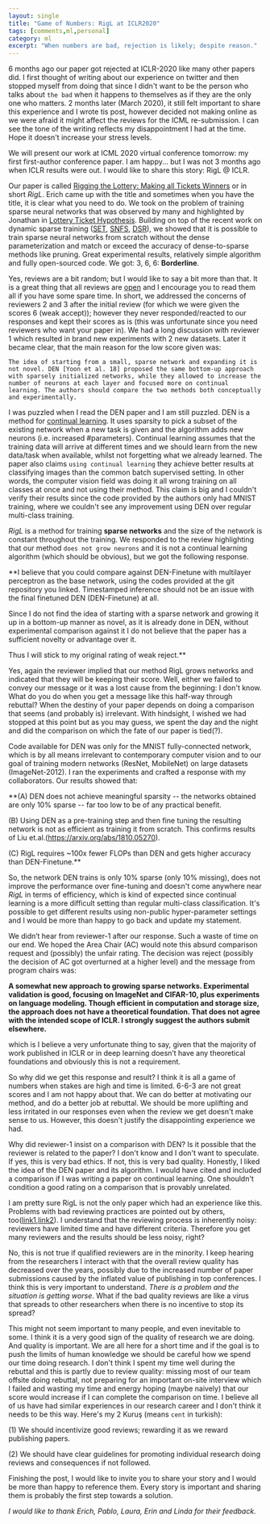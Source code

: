 ```yaml
---
layout: single
title: "Game of Numbers: RigL at ICLR2020"
tags: [comments,ml,personal]
category: ml
excerpt: "When numbers are bad, rejection is likely; despite reason."
---
```

6 months ago our paper got rejected at ICLR-2020 like many other papers did. I first thought of writing about our experience on twitter and then stopped myself from doing that since I didn't want to be the person who talks about `the bad` when it happens to themselves as if they are the only one who matters. 2 months later (March 2020), it still felt important to share this experience and I wrote tis post, however decided not making online as we were afraid it might affect the reviews for the ICML re-submission. I can see the tone of the writing
reflects my disappointment I had at the time. Hope it doesn't increase your stress levels.

We will present our work at ICML 2020 virtual conference tomorrow: my first first-author conference paper. I am happy... but I was not 3 months ago when ICLR results were out. I would like to share this story: RigL @ ICLR.

Our paper is called [Rigging the Lottery: Making all Tickets Winners](https://arxiv.org/abs/1911.11134) or in short *RigL*. Erich came up with the title and sometimes when you have the title, it is clear what you need to do. We took on the problem of training sparse neural networks that was observed by many and highlighted by Jonathan in [Lottery Ticket Hypothesis](https://arxiv.org/abs/1803.03635). Building on top of the recent work on dynamic sparse training ([SET](https://www.nature.com/articles/s41467-018-04316-3), [SNFS](https://arxiv.org/abs/1907.04840), [DSR](https://arxiv.org/abs/1902.05967)), we showed that it is possible to train sparse neural networks from scratch without the dense parameterization and match or exceed the accuracy of dense-to-sparse methods like pruning. Great experimental results, relatively simple algorithm and fully open-sourced code. We got: 3, 6, 6: **Borderline**.

Yes, reviews are a bit random; but I would like to say a bit more than that. It is a great thing that all reviews are [open](https://openreview.net/forum?id=ryg7vA4tPB) and I encourage you to read them all if you have some spare time. In short, we addressed the concerns of reviewers 2 and 3 after the initial review (for which we were given the scores 6 (weak accept)); however they never responded/reacted to our responses and kept their scores as is (this was unfortunate since you need reviewers who want your paper in). We had a long discussion with reviewer 1 which resulted in brand new experiments with 2 new datasets. Later it became clear, that the main reason for the low score given was:
```
The idea of starting from a small, sparse network and expanding it is not novel. DEN [Yoon et al. 18] proposed the same bottom-up approach with sparsely initialized networks, while they allowed to increase the number of neurons at each layer and focused more on continual learning. The authors should compare the two methods both conceptually and experimentally.
```

I was puzzled when I read the DEN paper and I am still puzzled. DEN is a method for [continual learning](https://arxiv.org/abs/1802.07569). It uses sparsity to pick a subset of the existing network when a new task is given and the algorithm adds new neurons (i.e. increased #parameters). Continual learning assumes that the training data will arrive at different times and we should learn from the new data/task when available, whilst not forgetting what we already learned. The paper also claims `using continual learning` they achieve better results at classifying images than the common batch supervised setting. In other words, the computer vision field was doing it all wrong training on all classes at once and not using their method. This claim is big and I couldn't verify their results since the code provided by the authors only had MNIST training, where we couldn't see any improvement using DEN over regular multi-class training.

*RigL* is a method for training **sparse networks** and the size of the network is constant throughout the training. We responded to the review highlighting that our method `does not grow neurons` and it is not a continual learning algorithm (which should be obvious), but we got the following response.

**I believe that you could compare against DEN-Finetune with multilayer perceptron as the base network, using the codes provided at the git repository you linked. Timestamped inference should not be an issue with the final finetuned DEN (DEN-Finetune) at all.

Since I do not find the idea of starting with a sparse network and growing it up in a bottom-up manner as novel, as it is already done in DEN, without experimental comparison against it I do not believe that the paper has a sufficient novelty or advantage over it.

Thus I will stick to my original rating of weak reject.**

Yes, again the reviewer implied that our method RigL grows networks and indicated that they will be keeping their score. Well, either we failed to convey our message or it was a lost cause from the beginning: I don't know. What do you do when you get a message like this half-way through rebuttal? When the destiny of your paper depends on doing a comparison that seems (and probably is) irrelevant. With hindsight, I wished we had stopped at this point but as you may guess, we spent the day and the night and did the comparison on which the fate of our paper is tied(?).

Code available for DEN was only for the MNIST fully-connected network, which is by all means irrelevant to contemporary computer vision and to our goal of training modern networks (ResNet, MobileNet) on large datasets (ImageNet-2012). I ran the experiments and crafted a response with my collaborators. Our results showed that:

**(A) DEN does not achieve meaningful sparsity -- the networks obtained are only 10% sparse -- far too low to be of any practical benefit.

(B) Using DEN as a pre-training step and then fine tuning the resulting network is not as efficient as training it from scratch. This confirms results of Liu et.al.(https://arxiv.org/abs/1810.05270).

(C) RigL requires ~100x fewer FLOPs than DEN and gets higher accuracy than DEN-Finetune.**

So, the network DEN trains is only 10% sparse (only 10% missing), does not improve the performance over fine-tuning and doesn't come anywhere near *RigL* in terms of efficiency, which is kind of expected since continual learning is a more difficult setting than regular multi-class classification. It's possible to get different results using non-public hyper-parameter settings and I would be more than happy to go back and update my statement.

We didn’t hear from reviewer-1 after our response. Such a waste of time on our end. We hoped the Area Chair (AC) would note this absurd comparison request and (possibly) the unfair rating. The decision was reject (possibly the decision of AC got overturned at a higher level) and the message from program chairs was:

**A somewhat new approach to growing sparse networks. Experimental validation is good, focusing on ImageNet and CIFAR-10, plus experiments on language modeling. Though efficient in computation and storage size, the approach does not have a theoretical foundation. That does not agree with the intended scope of ICLR. I strongly suggest the authors submit elsewhere.**

which is I believe a very unfortunate thing to say, given that the majority of work published in ICLR or in deep learning doesn’t  have any theoretical foundations and obviously this is not a requirement.

So why did we get this response and result? I think it is all a game of numbers when stakes are high and time is limited. 6-6-3 are not great scores and I am not happy about that. We can do better at motivating our method, and do a better job at rebuttal. We should be more uplifting and less irritated in our responses even when the review we get doesn't make sense to us. However, this doesn't justify the disappointing experience we had.

Why did reviewer-1 insist on a comparison with DEN? Is it possible that the reviewer is related to the paper? I don't know and I don't want to speculate. If yes, this is very bad ethics. If not, this is very bad quality. Honestly, I liked the idea of the DEN paper and its algorithm. I would have cited and included a comparison if I was writing a paper on continual learning. One shouldn't condition a good rating on a comparison that is provably unrelated.

I am pretty sure RigL is not the only paper which had an experience like this. Problems with bad reviewing practices are pointed out by others, too([link1](http://approximatelycorrect.com/2018/07/10/troubling-trends-in-machine-learning-scholarship/#more-770),[link2](https://medium.com/syncedreview/cvpr-paper-controversy-ml-community-reviews-peer-review-79bf49eb0547)). I understand that the reviewing process is inherently noisy: reviewers have limited time and have different criteria. Therefore you get many reviewers and the results should be less noisy, right?

No, this is not true if qualified reviewers are in the minority. I keep hearing from the researchers I interact with that the overall review quality has decreased over the years, possibly due to the increased number of paper submissions caused by the inflated value of publishing in top conferences. I think this is very important to understand. *There is a problem and the situation is getting worse*. What if the bad quality reviews are like a virus that spreads to other researchers when there is no incentive to stop its spread?

This might not seem important to many people, and even inevitable to some. I think it is a very good sign of the quality of research we are doing. And quality is important. We are all here for a short time and if the goal is to push the limits of human knowledge we should be careful how we spend our time doing research. I don't think I spent my time well during the rebuttal and this is partly due to review quality: missing most of our team offsite doing rebuttal, not preparing for an important on-site interview which I failed and wasting my time and energy hoping (maybe naively) that our score would increase if I can complete the comparison on time. I believe all of us have had similar experiences in our research career and I don't think it needs to be this way. Here's my 2 Kuruş (means `cent` in turkish):

(1) We should incentivize good reviews; rewarding it as we reward publishing papers.

(2) We should have clear guidelines for promoting individual research doing reviews and consequences if not followed.

Finishing the post, I would like to invite you to share your story and I would be more than happy to reference them. Every story is important and sharing them is probably the first step towards a solution.

*I would like to thank Erich, Pablo, Laura, Erin and Linda for their feedback.*

